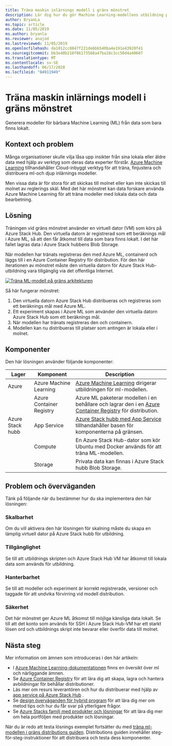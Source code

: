 ```yaml
---
title: Träna maskin inlärnings modell i gräns mönstret
description: Lär dig hur du gör Machine Learning-modellens utbildning på gränsen med Azure och Azure Stack Hub.
author: BryanLa
ms.topic: article
ms.date: 11/05/2019
ms.author: bryanla
ms.reviewer: anajod
ms.lastreviewed: 11/05/2019
ms.openlocfilehash: da1012cc8847f221de6bb540ba4e191e43920f41
ms.sourcegitcommit: bb3e40b210f86173568a47ba18c3cc50d4a40607
ms.translationtype: MT
ms.contentlocale: sv-SE
ms.lasthandoff: 06/17/2020
ms.locfileid: "84911949"
---
```

# <a name="train-machine-learning-model-at-the-edge-pattern"></a>Träna maskin inlärnings modell i gräns mönstret

Generera modeller för bärbara Machine Learning (ML) från data som bara finns lokalt.

## <a name="context-and-problem"></a>Kontext och problem

Många organisationer skulle vilja låsa upp insikter från sina lokala eller äldre data med hjälp av verktyg som deras data experter förstår. [Azure Machine Learning](/azure/machine-learning/) tillhandahåller Cloud-inbyggt verktyg för att träna, finjustera och distribuera ml-och djup inlärnings modeller.  

Men vissa data är för stora för att skickas till molnet eller kan inte skickas till molnet av reglerings skäl. Med det här mönstret kan data forskare använda Azure Machine Learning för att träna modeller med lokala data och data bearbetning.

## <a name="solution"></a>Lösning

Träningen vid gräns mönstret använder en virtuell dator (VM) som körs på Azure Stack Hub. Den virtuella datorn är registrerad som ett beräknings mål i Azure ML, så att den får åtkomst till data som bara finns lokalt. I det här fallet lagras data i Azure Stack hubbens Blob Storage.

När modellen har tränats registreras den med Azure ML, containerd och läggs till i en Azure Container Registry för distribution. För den här iterationen av mönstret måste den virtuella datorn för Azure Stack Hub-utbildning vara tillgänglig via det offentliga Internet.

[![Träna ML-modell på gräns arkitekturen](media/pattern-train-ml-model-at-edge/solution-architecture.png)](media/pattern-train-ml-model-at-edge/solution-architecture.png)

Så här fungerar mönstret:

1. Den virtuella datorn Azure Stack Hub distribueras och registreras som ett beräknings mål med Azure ML.
2. Ett experiment skapas i Azure ML som använder den virtuella datorn Azure Stack Hub som ett beräknings mål.
3. När modellen har tränats registreras den och containern.
4. Modellen kan nu distribueras till platser som antingen är lokala eller i molnet.

## <a name="components"></a>Komponenter

Den här lösningen använder följande komponenter:

| Lager | Komponent | Description |
|----------|-----------|-------------|
| Azure | Azure Machine Learning | [Azure Machine Learning](/azure/machine-learning/) dirigerar utbildningen för ml-modellen. |
| | Azure Container Registry | Azure ML paketerar modellen i en behållare och lagrar den i en [Azure Container Registry](/azure/container-registry/) för distribution.|
| Azure Stack hubb | App Service | [Azure Stack hubb med App Service](/azure-stack/operator/azure-stack-app-service-overview) tillhandahåller basen för komponenterna på gränsen. |
| | Compute | En Azure Stack Hub-dator som kör Ubuntu med Docker används för att träna ML-modellen. |
| | Storage | Privata data kan finnas i Azure Stack hubb Blob Storage. |

## <a name="issues-and-considerations"></a>Problem och överväganden

Tänk på följande när du bestämmer hur du ska implementera den här lösningen:

### <a name="scalability"></a>Skalbarhet

Om du vill aktivera den här lösningen för skalning måste du skapa en lämplig virtuell dator på Azure Stack hubb för utbildning.

### <a name="availability"></a>Tillgänglighet

Se till att utbildnings skripten och Azure Stack Hub VM har åtkomst till lokala data som används för utbildning.

### <a name="manageability"></a>Hanterbarhet

Se till att modeller och experiment är korrekt registrerade, versioner och taggade för att undvika förvirring vid modell distribution.

### <a name="security"></a>Säkerhet

Det här mönstret ger Azure ML åtkomst till möjliga känsliga data lokalt. Se till att det konto som används för SSH i Azure Stack Hub-VM har ett starkt lösen ord och utbildnings skript inte bevarar eller överför data till molnet.

## <a name="next-steps"></a>Nästa steg

Mer information om ämnen som introduceras i den här artikeln:

- I [Azure Machine Learning-dokumentationen](/azure/machine-learning) finns en översikt över ml och närliggande ämnen.
- Se [Azure Container Registry](/azure/container-registry/) för att lära dig att skapa, lagra och hantera avbildningar för behållar distributioner.
- Läs mer om resurs leverantören och hur du distribuerar med hjälp av [app service på Azure Stack Hub](/azure-stack/operator/azure-stack-app-service-overview) .
- Se [design överväganden för hybrid program](overview-app-design-considerations.md) för att lära dig mer om metod tips och hur du får svar på ytterligare frågor.
- Se [Azure Stacks familj med produkter och lösningar](/azure-stack) för att lära dig mer om hela portföljen med produkter och lösningar.

När du är redo att testa lösnings exemplet fortsätter du med [träna ml-modellen i gräns distributions guiden](https://aka.ms/edgetrainingdeploy). Distributions guiden innehåller steg-för-steg-instruktioner för att distribuera och testa dess komponenter.
